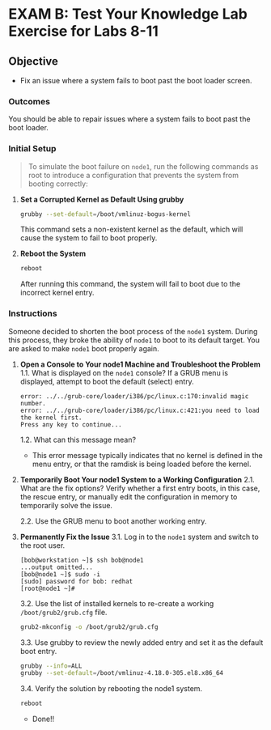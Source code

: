 # EXAM B: Test Your Knowledge Lab Exercise for Labs 8-11

## Objective

- Fix an issue where a system fails to boot past the boot loader screen.

### Outcomes

You should be able to repair issues where a system fails to boot past the boot loader.

### Initial Setup

> To simulate the boot failure on `node1`, run the following commands as root to introduce a configuration that prevents the system from booting correctly:

1. **Set a Corrupted Kernel as Default Using grubby**

   ```bash
   grubby --set-default=/boot/vmlinuz-bogus-kernel
   ```

   This command sets a non-existent kernel as the default, which will cause the system to fail to boot properly.

2. **Reboot the System**

   ```bash
   reboot
   ```

   After running this command, the system will fail to boot due to the incorrect kernel entry.

### Instructions

Someone decided to shorten the boot process of the `node1` system. During this process, they broke the ability of `node1` to boot to its default target. You are asked to make `node1` boot properly again.

1. **Open a Console to Your node1 Machine and Troubleshoot the Problem**
   1.1. What is displayed on the `node1` console? If a GRUB menu is displayed, attempt to boot the default (select) entry.

   ```
   error: ../../grub-core/loader/i386/pc/linux.c:170:invalid magic number.
   error: ../../grub-core/loader/i386/pc/linux.c:421:you need to load the kernel first.
   Press any key to continue...
   ```

   1.2. What can this message mean?

   - This error message typically indicates that no kernel is defined in the menu entry, or that the ramdisk is being loaded before the kernel.

2. **Temporarily Boot Your node1 System to a Working Configuration**
   2.1. What are the fix options? Verify whether a first entry boots, in this case, the rescue entry, or manually edit the configuration in memory to temporarily solve the issue.

   2.2. Use the GRUB menu to boot another working entry.

3. **Permanently Fix the Issue**
   3.1. Log in to the `node1` system and switch to the root user.

   ```
   [bob@workstation ~]$ ssh bob@node1
   ...output omitted...
   [bob@node1 ~]$ sudo -i
   [sudo] password for bob: redhat
   [root@node1 ~]#
   ```

   3.2. Use the list of installed kernels to re-create a working `/boot/grub2/grub.cfg` file.

   ```bash
   grub2-mkconfig -o /boot/grub2/grub.cfg
   ```

   3.3. Use grubby to review the newly added entry and set it as the default boot entry.

   ```bash
   grubby --info=ALL
   grubby --set-default=/boot/vmlinuz-4.18.0-305.el8.x86_64
   ```

   3.4. Verify the solution by rebooting the node1 system.

   ```bash
   reboot
   ```

   * Done!!
